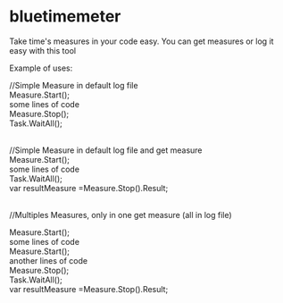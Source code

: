 # bluetimemeter
Take time's measures in your code easy. You can get measures or log it easy with this tool

Example of uses:

//Simple Measure in default log file<br/>
Measure.Start();<br/>
some lines of code<br/>
Measure.Stop();<br/>
Task.WaitAll();<br/><br/>



//Simple Measure in default log file and get measure<br/>
Measure.Start();<br/>
some lines of code<br/>
Task.WaitAll();<br/>
var resultMeasure =Measure.Stop().Result;<br/><br/>


//Multiples Measures, only in one get measure (all in log file)<br/>

Measure.Start();<br/>
some lines of code<br/>
Measure.Start();<br/>
another lines of code<br/>
Measure.Stop();<br/>
Task.WaitAll();<br/>
var resultMeasure =Measure.Stop().Result;<br/>
